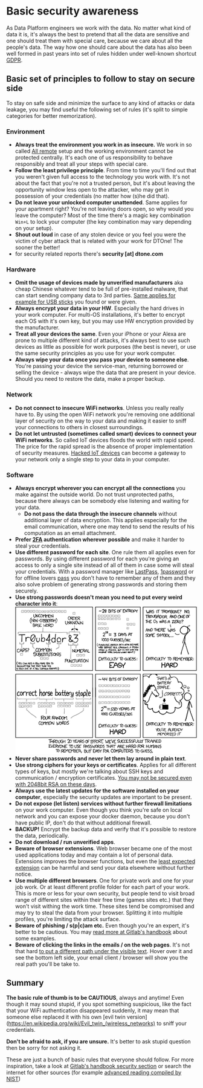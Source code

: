 # Basic security awareness

As Data Platform engineers we work with the data. No matter what kind of data it is, it's always the best to pretend that all the data are sensitive and one should treat them with special care, because we care about all the people's data. The way how one should care about the data has also been well formed in past years into set of rules hidden under well-known shortcut [GDPR](https://en.wikipedia.org/wiki/General_Data_Protection_Regulation).

## Basic set of principles to follow to stay on secure side

To stay on safe side and minimize the surface to any kind of attacks or data leakage, you may find useful the following set of rules (it's split to simple categories for better memorization).

### Environment

 - **Always treat the environment you work in as insecure.** We work in so called [All remote](https://about.gitlab.com/company/culture/all-remote/) setup and the working environment cannot be protected centrally. It's each one of us responsibility to behave responsibly and treat all your steps with special care.
 - **Follow the least privilege principle**. From time to time you'll find out that you weren't given full access to the technology you work with. It's not about the fact that you're not a trusted person, but it's about leaving the opportunity window less open to the attacker, who may get in possession of your credentials (no matter how (s)he did that).
 - **Do not leave your unlocked computer unattended**. Same applies for your apartment right? You're not leaving doors open, so why would you leave the computer? Most of the time there's a magic key combination `Win+L` to lock your computer (the key combination may vary depending on your setup).
 - **Shout out loud** in case of any stolen device or you feel you were the victim of cyber attack that is related with your work for DTOne! The sooner the better!
  - for security related reports there's **security [at] dtone.com**

### Hardware

 - **Omit the usage of devices made by unverified manufacturers** aka cheap Chinese whatever tend to be full of pre-installed malware, that can start sending company data to 3rd parties. [Same applies for example for USB sticks](https://www.bleepingcomputer.com/news/security/heres-a-list-of-29-different-types-of-usb-attacks/) you found or were given.
 - **Always encrypt your data in your HW**. Especially the hard drives in your work computer. For multi-OS installations, it's better to encrypt each OS with it's own key, but you may use HW encryption provided by the manufacturer.
 - **Treat all your devices the same**. Even your iPhone or your Alexa are prone to multiple different kind of attacks, it's always best to use such devices as little as possible for work purposes (the best is never), or use the same security principles as you use for your work computer.
 - **Always wipe your data once you pass your device to someone else**. You're passing your device the service-man, returning borrowed or selling the device - always wipe the data that are present in your device. Should you need to restore the data, make a proper backup.

### Network

 - **Do not connect to insecure WiFi networks**. Unless you really really have to. By using the open WiFi network you're removing one additional layer of security on the way to your data and making it easier to sniff your connections to others in closest surroundings.
 - **Do not let untrusted (sometimes called smart) devices to connect your WiFi networks**. So called IoT devices floods the world with rapid speed. The price for the rapid spread is the absence of proper implementation of security measures. [Hacked IoT devices](https://www.news5cleveland.com/news/local-news/investigations/ethical-hacker-shows-us-how-easily-smart-devices-can-be-hacked-and-give-access-to-your-personal-info) can become a gateway to your network only a single step to your data in your computer.

### Software

 - **Always encrypt wherever you can encrypt all the connections** you make against the outside world. Do not trust unprotected paths, because there always can be somebody else listening and waiting for your data.
   - **Do not pass the data through the insecure channels** without additional layer of data encryption. This applies especially for the email communication, where one may tend to send the results of his computation as an email attachment.
 - **Prefer [2FA](https://en.wikipedia.org/wiki/Multi-factor_authentication) authentication wherever possible** and make it harder to steal your credentials. 
 - **Use different password for each site**. One rule them all applies even for passwords. By using different password for each you're giving an access to only a single site instead of all of them in case some will steal your credentials. With a password manager like [LastPass](https://www.lastpass.com/), [1password](https://1password.com/) or for offline lovers [pass](https://www.passwordstore.org/) you don't have to remember any of them and they also solve problem of generating strong passwords and storing them securely.
 - **Use strong passwords doesn't mean you need to put every weird character into it**:
![screenshot of weird against strong password](security/strong_password.png)
 - **Never share passwords and never let them lay around in plain text**.
 - **Use strong ciphers for your keys or certificates**. Applies for all different types of keys, but mostly we're talking about SSH keys and communication / encryption certificates. [You may not be secured even with 2048bit RSA on these days](https://www.quintessencelabs.com/blog/breaking-rsa-encryption-update-state-art/).
 - **Always use the latest updates for the software installed on your computer**, especially the security updates are important to be present.
 - **Do not expose (let listen) services without further firewall limitations** on your work computer. Even though you think you're safe on local network and you can expose your docker daemon, because you don't have public IP, don't do that without additional firewall.
 - **BACKUP!** Encrypt the backup data and verify that it's possible to restore the data, periodically.
 - **Do not download / run unverified apps**.
 - **Beware of browser extensions**. Web browser became one of the most used applications today and may contain a lot of personal data. Extensions improves the browser functions, but even the [least expected extension](https://techbeacon.com/security/grammarly-leaks-everything-youve-ever-typed-service-everything) can be harmful and send your data elsewhere without further notice.
 - **Use multiple different browsers**. One for private work and one for your job work. Or at least different profile folder for each part of your work. This is more or less for your own security, but people tend to visit broad range of different sites within their free time (games sites etc.) that they won't visit withing the work time. These sites tend be compromised and may try to steal the data from your browser. Splitting it into multiple profiles, you're limiting the attack surface.
 - **Beware of phishing / s(p|c)am etc.** Even though you're an expert, it's better to be cautious. You may [read more at Gitlab's handbook](https://about.gitlab.com/handbook/security/#how-to-identify-a-basic-phishing-attack) about some examples.
 - **Beware of clicking the links in the emails / on the web pages**. It's not that hard [to put a different path under the visible text](https://tiptopsecurity.com/the-truth-about-clicking-links-in-email-and-what-to-do-instead/). Hover over it and see the bottom left side, your email client / browser will show you the real path you'll be take to.

## Summary

**The basic rule of thumb is to be CAUTIOUS**, always and anytime! Even though it may sound stupid, if you spot something suspicious, like the fact that your WiFi authentication disappeared suddenly, it may mean that someone else replaced it with his own [evil twin version](https://en.wikipedia.org/wiki/Evil_twin_(wireless_networks) to sniff your credentials.

**Don't be afraid to ask, if you are unsure.** It's better to ask stupid question then be sorry for not asking it.

These are just a bunch of basic rules that everyone should follow. For more inspiration, take a look at [Gitlab's handbook security section](https://about.gitlab.com/handbook/security/) or search the internet for other sources (for example [advanced reading compiled by NIST](https://csrc.nist.gov/publications/detail/sp/800-160/vol-1/final))
